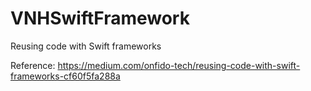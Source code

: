 # VNHSwiftFramework
Reusing code with Swift frameworks

Reference: https://medium.com/onfido-tech/reusing-code-with-swift-frameworks-cf60f5fa288a
